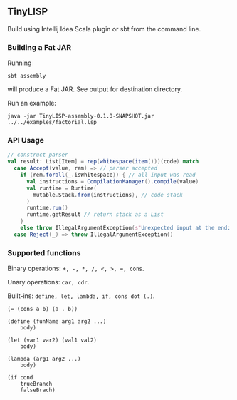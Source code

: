 ## TinyLISP

Build using Intellij Idea Scala plugin or sbt from the command line.

### Building a Fat JAR
Running
```shell
sbt assembly
```
will produce a Fat JAR. See output for destination directory.

Run an example:
```shell
java -jar TinyLISP-assembly-0.1.0-SNAPSHOT.jar ../../examples/factorial.lsp
```

### API Usage

```scala
// construct parser
val result: List[Item] = rep(whitespace(item()))(code) match
  case Accept(value, rem) => // parser accepted
    if (rem.forall(_.isWhitespace)) { // all input was read
      val instructions = CompilationManager().compile(value)
      val runtime = Runtime(
        mutable.Stack.from(instructions), // code stack
      )
      runtime.run()
      runtime.getResult // return stack as a List
    }
    else throw IllegalArgumentException(s"Unexpected input at the end: '$rem'")
  case Reject(_) => throw IllegalArgumentException()
```

### Supported functions

Binary operations: `+, -, *, /, <, >, =, cons`.

Unary operations: `car, cdr`.

Built-ins: `define, let, lambda, if, cons dot (.)`.

```
(= (cons a b) (a . b))

(define (funName arg1 arg2 ...)
    body)

(let (var1 var2) (val1 val2)
    body)

(lambda (arg1 arg2 ...)
    body)

(if cond
    trueBranch
    falseBrach)
```

